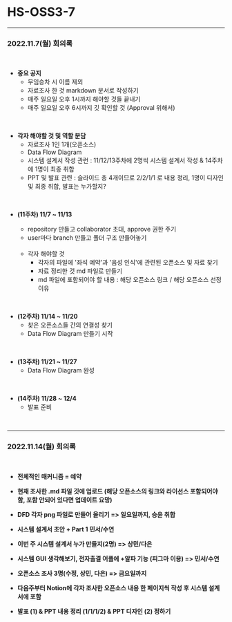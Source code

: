# HS-OSS3-7
---
<h3>2022.11.7(월) 회의록</h3>
<br>

* __중요 공지__
    * 무임승차 시 이름 제외
    * 자료조사 한 것 markdown 문서로 작성하기
    * 매주 일요일 오후 1시까지 해야할 것들 끝내기
    * 매주 일요일 오후 6시까지 깃 확인할 것 (Approval 위해서)

<br>

* __각자 해야할 것 및 역할 분담__
    * 자료조사 1인 1개(오픈소스)
    * Data Flow Diagram
    * 시스템 설계서 작성 관런 : 11/12/13주차에 2명씩 시스템 설계서 작성 & 14주차에 1명이 최종 취합
    * PPT 및 발표 관련 : 슬라이드 총 4개이므로 2/2/1/1 로 내용 정리, 1명이 디자인 및 최종 취합, 발표는 누가할지?


<br>

* __(11주차) 11/7 ~ 11/13__
    * repository 만들고 collaborator 초대, approve 권한 주기
    * user마다 branch 만들고 폴더 구조 만들어놓기
    <br>
    
    * 각자 해야할 것
        * 각자의 파일에 '좌석 예약'과 '음성 인식'에 관련된 오픈소스 및 자료 찾기
        * 자료 정리한 것 md 파일로 만들기
        * md 파일에 포함되어야 할 내용 : 해당 오픈소스 링크 / 해당 오픈소스 선정 이유
<br>

* __(12주차) 11/14 ~ 11/20__
    * 찾은 오픈소스들 간의 연결성 찾기
    * Data Flow Diagram 만들기 시작
<br>

* __(13주차) 11/21 ~ 11/27__
    * Data Flow Diagram 완성
<br>

* __(14주차) 11/28 ~ 12/4__
    * 발표 준비

<br>

---
<h3>2022.11.14(월) 회의록</h3>
<br>

* __전체적인 매커니즘 = 예약__
* __현재 조사한 .md 파일 깃에 업로드 (해당 오픈소스의 링크와 라이선스 포함되어야함, 포함 안되어 있다면 업데이트 요망)__
* __DFD 각자 png 파일로 만들어 올리기 => 일요일까지, 승윤 취합__
* __시스템 설계서 초안 + Part 1 민서/수연__
* __이번 주 시스템 설계서 누가 만들지(2명) => 상민/다은__
* __시스템 GUI 생각해보기, 전자출결 어플에 +알파 기능 (피그마 이용) => 민서/수연__
* __오픈소스 조사 3명(수정, 상민, 다은) => 금요일까지__

* __다음주부터 Notion에 각자 조사한 오픈소스 내용 한 페이지씩 작성 후 시스템 설계서에 포함__
* __발표 (1) & PPT 내용 정리 (1/1/1/2) & PPT 디자인 (2) 정하기__
